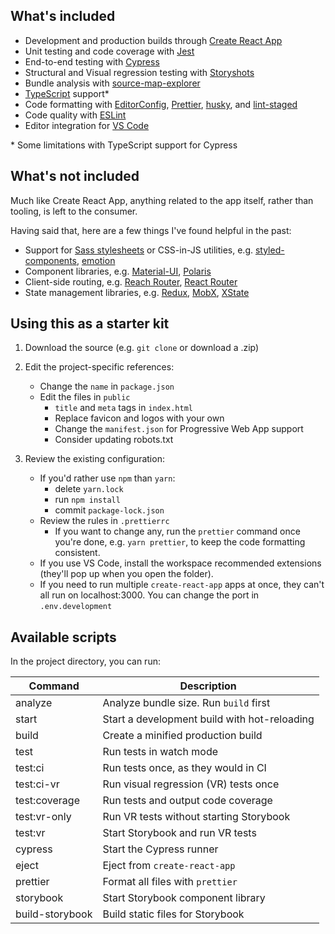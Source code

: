 ## What's included

- Development and production builds through [Create React App](https://create-react-app.dev/)
- Unit testing and code coverage with [Jest](https://jestjs.io/)
- End-to-end testing with [Cypress](https://www.cypress.io/)
- Structural and Visual regression testing with [Storyshots](https://github.com/storybookjs/storybook/tree/master/addons/storyshots)
- Bundle analysis with [source-map-explorer](https://github.com/danvk/source-map-explorer)
- [TypeScript](https://www.typescriptlang.org/) support\*
- Code formatting with [EditorConfig](https://editorconfig.org/), [Prettier](https://prettier.io/), [husky](https://github.com/typicode/husky), and [lint-staged](https://github.com/okonet/lint-staged)
- Code quality with [ESLint](https://eslint.org/)
- Editor integration for [VS Code](https://code.visualstudio.com/)

<super>\*</super> Some limitations with TypeScript support for Cypress

## What's not included

Much like Create React App, anything related to the app itself, rather than tooling, is left to the consumer.

Having said that, here are a few things I've found helpful in the past:

- Support for [Sass stylesheets](https://create-react-app.dev/docs/adding-a-sass-stylesheet)
  or CSS-in-JS utilities, e.g. [styled-components](https://www.styled-components.com/), [emotion](https://emotion.sh/docs/introduction)
- Component libraries, e.g. [Material-UI](https://material-ui.com/), [Polaris](https://polaris.shopify.com/)
- Client-side routing, e.g. [Reach Router](https://reach.tech/router), [React Router](https://reacttraining.com/react-router/)
- State management libraries, e.g. [Redux](https://redux-toolkit.js.org/), [MobX](https://mobx.js.org/README.html), [XState](https://xstate.js.org/docs/)

## Using this as a starter kit

1. Download the source (e.g. `git clone` or download a .zip)

2. Edit the project-specific references:

   - Change the `name` in `package.json`
   - Edit the files in `public`
     - `title` and `meta` tags in `index.html`
     - Replace favicon and logos with your own
     - Change the `manifest.json` for Progressive Web App support
     - Consider updating robots.txt

3. Review the existing configuration:

   - If you'd rather use `npm` than `yarn`:
     - delete `yarn.lock`
     - run `npm install`
     - commit `package-lock.json`
   - Review the rules in `.prettierrc`
     - If you want to change any, run the `prettier` command once you're done, e.g. `yarn prettier`, to keep the code formatting consistent.
   - If you use VS Code, install the workspace recommended extensions (they'll pop up when you open the folder).
   - If you need to run multiple `create-react-app` apps at once, they can't all run on localhost:3000. You can change the port in `.env.development`

## Available scripts

In the project directory, you can run:

| Command         | Description                                  |
| --------------- | -------------------------------------------- |
| analyze         | Analyze bundle size. Run `build` first       |
| start           | Start a development build with hot-reloading |
| build           | Create a minified production build           |
| test            | Run tests in watch mode                      |
| test:ci         | Run tests once, as they would in CI          |
| test:ci-vr      | Run visual regression (VR) tests once        |
| test:coverage   | Run tests and output code coverage           |
| test:vr-only    | Run VR tests without starting Storybook      |
| test:vr         | Start Storybook and run VR tests             |
| cypress         | Start the Cypress runner                     |
| eject           | Eject from `create-react-app`                |
| prettier        | Format all files with `prettier`             |
| storybook       | Start Storybook component library            |
| build-storybook | Build static files for Storybook             |
